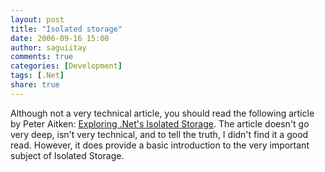 ```yaml
---
layout: post
title: "Isolated storage"
date: 2006-09-16 15:00
author: saguiitay
comments: true
categories: [Development]
tags: [.Net]
share: true
---
```

Although not a very technical article, you should read the following article by Peter Aitken: [Exploring .Net's Isolated Storage](http://www.devsource.com/article2/0,1895,2002924,00.asp). The article doesn't go very deep, isn't very technical, and to tell the truth, I didn't find it a good read. However, it does provide a basic introduction to the very important subject of Isolated Storage.</span>


